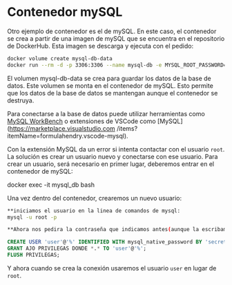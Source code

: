 # Contenedor mySQL

Otro ejemplo de contenedor es el de mySQL. En este caso, el contenedor se crea a partir de una imagen de mySQL que se encuentra en el repositorio de DockerHub. Esta imagen se descarga y ejecuta con el pedido:

```bash
docker volume create mysql-db-data
docker run --rm -d -p 3306:3306 --name mysql-db -e MYSQL_ROOT_PASSWORD=secret --mount src=mysql-db-data,dst=/var/lib/mysql mysql
````

El volumen mysql-db-data se crea para guardar los datos de la base de datos. Este volumen se monta en el contenedor de mySQL. Esto permite que los datos de la base de datos se mantengan aunque el contenedor se destruya.

Para conectarse a la base de datos puede utilizar herramientas como [MySQL WorkBench](https://www.mysql.com/products/workbench/) o extensiones de VSCode como [MySQL](https://marketplace.visualstudio.com /items?itemName=formulahendry.vscode-mysql).

Con la extensión MySQL da un error si intenta contactar con el usuario `root`. La solución es crear un usuario nuevo y conectarse con ese usuario. Para crear un usuario, será necesario en primer lugar, deberemos entrar en el contenedor de mySQL:

docker exec -it mysql_db bash

Una vez dentro del contenedor, crearemos un nuevo usuario:

```bash
**iniciamos el usuario en la linea de comandos de mysql:
mysql -u root -p

**Ahora nos pedira la contraseña que indicamos antes(aunque la escribamos no se mostrar en la consola pero si se esta haciendo!) : secret
````

```sql
CREATE USER 'user'@'%' IDENTIFIED WITH mysql_native_password BY 'secreto';
GRANT AJO PRIVILEGAS DONDE *.* TO 'user'@'%';
FLUSH PRIVILEGAS;
````

Y ahora cuando se crea la conexión usaremos el usuario `user` en lugar de `root`.